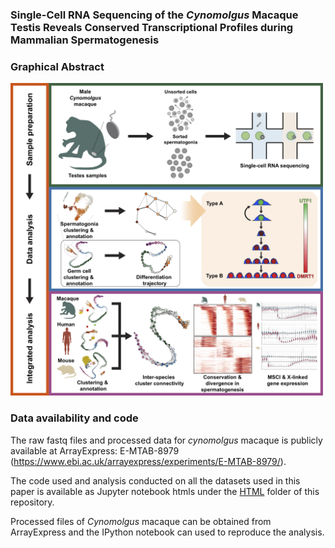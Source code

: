 ### Single-Cell RNA Sequencing of the *Cynomolgus* Macaque Testis Reveals Conserved Transcriptional Profiles during Mammalian Spermatogenesis

### Graphical Abstract
<img src="GraphicalAbstract.png" width="500">

### Data availability and code
The raw fastq files and processed data for *cynomolgus* macaque is publicly available at ArrayExpress: E-MTAB-8979 (https://www.ebi.ac.uk/arrayexpress/experiments/E-MTAB-8979/).

The code used and analysis conducted on all the datasets used in this paper is available as Jupyter notebook htmls under the [HTML](../master/HTML/) folder of this repository.

Processed files of *Cynomolgus* macaque can be obtained from ArrayExpress and the IPython notebook can used to reproduce the analysis.
